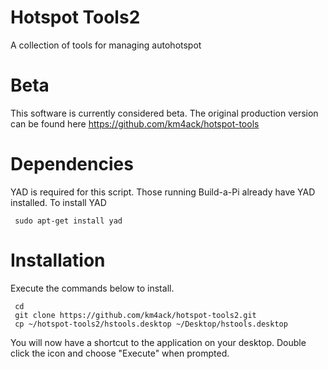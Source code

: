 # Hotspot Tools2
A collection of tools for managing autohotspot

# Beta
This software is currently considered beta. The original production version can be found here https://github.com/km4ack/hotspot-tools

# Dependencies
YAD is required for this script. Those running Build-a-Pi already have YAD installed. To install YAD

     sudo apt-get install yad 

# Installation
Execute the commands below to install.

     cd
     git clone https://github.com/km4ack/hotspot-tools2.git
     cp ~/hotspot-tools2/hstools.desktop ~/Desktop/hstools.desktop
     
You will now have a shortcut to the application on your desktop. Double click the icon and choose "Execute" when prompted.     